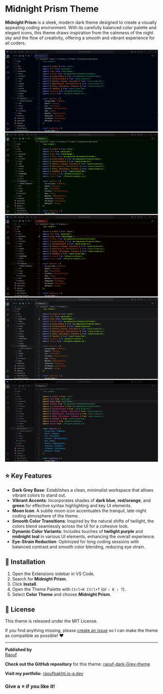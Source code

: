 # Midnight Prism Theme

**Midnight Prism** is a sleek, modern dark theme designed to create a visually appealing coding environment. With its carefully balanced color palette and elegant icons, this theme draws inspiration from the calmness of the night sky and the flow of creativity, offering a smooth and vibrant experience for all coders.

<div align="center">
  <img alt="blue" src="https://github.com/Raoufbaa/raouf-dark-Grey-theme/blob/master/images/Dark%20Blue.png?raw=true" />
  <img alt="green" src="https://github.com/Raoufbaa/raouf-dark-Grey-theme/blob/master/images/Dark%20Green.png?raw=true" />
  <img alt="orange" src="https://github.com/Raoufbaa/raouf-dark-Grey-theme/blob/master/images/Dark%20orange.png?raw=true" />
  <img alt="grey" src="https://github.com/Raoufbaa/raouf-dark-Grey-theme/blob/master/images/Dark%20grey.png?raw=true" />
  <img alt="black" src="https://raw.githubusercontent.com/Raoufbaa/raouf-dark-Grey-theme/refs/heads/master/images/Black.png?token=GHSAT0AAAAAACWYVYQOIG63ZRC7UDMY5RGAZYMD2DA" />
</div>

## ⭐ Key Features

- **Dark Grey Base**: Establishes a clean, minimalist workspace that allows vibrant colors to stand out.
- **Vibrant Accents**: Incorporates shades of **dark blue**, **red/orange**, and **green** for effective syntax highlighting and key UI elements.
- **Moon Icon**: A subtle moon icon accentuates the tranquil, late-night coding atmosphere of the theme.
- **Smooth Color Transitions**: Inspired by the natural shifts of twilight, the colors blend seamlessly across the UI for a cohesive look.
- **Dynamic Color Variants**: Includes touches of **twilight purple** and **midnight teal** in various UI elements, enhancing the overall experience.
- **Eye-Strain Reduction**: Optimized for long coding sessions with balanced contrast and smooth color blending, reducing eye strain.

## 🚀 Installation

1. Open the Extensions sidebar in VS Code.
2. Search for **Midnight Prism**.
3. Click **Install**.
4. Open the Theme Palette with `Ctrl+K Ctrl+T` (or `⇧ K ⇧ T`).
5. Select **Color Theme** and choose **Midnight Prism**.

## 📄 License

This theme is released under the MIT License.

If you find anything missing, please [create an issue](https://github.com/Raoufbaa/raouf-dark-Grey-theme/issues) so I can make the theme as compatible as possible! ❤️

---

**Published by**  
[Raouf](https://github.com/Raoufbaa)

**Check out the GitHub repository** for this theme: [raouf-dark-Grey-theme](https://github.com/Raoufbaa/raouf-dark-Grey-theme)

**Visit my portfolio**: [raoufbakhti.is-a.dev](https://raoufbakhti.is-a.dev/)

### Give a ⭐ if you like it!
